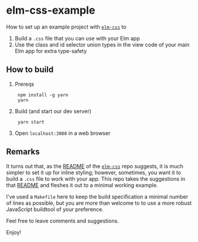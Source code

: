 # elm-css-example

How to set up an example project with [`elm-css`](https://github.com/rtfeldman/elm-css) to

1. Build a `.css` file that you can use with your Elm app
2. Use the class and id selector union types in the view code of your main Elm app for extra type-safety

## How to build

1. Prereqs

        npm install -g yarn
        yarn

1. Build (and start our dev server)

        yarn start

3. Open `localhost:3000` in a web browser

## Remarks

It turns out that, as the [README](https://github.com/rtfeldman/elm-css/blob/master/README.md) of the [`elm-css`](https://github.com/rtfeldman/elm-css) repo suggests, it is much simpler to set it up for inline styling; however, sometimes, you want it to build a `.css` file to work with your app. This repo takes the suggestions in that [README](https://github.com/rtfeldman/elm-css/blob/master/README.md) and fleshes it out to a minimal working example.

I've used a `Makefile` here to keep the build specification a minimal number of lines as possible, but you are more than welcome to to use a more robust JavaScript buildtool of your preference.

Feel free to leave comments and suggestions.

Enjoy!